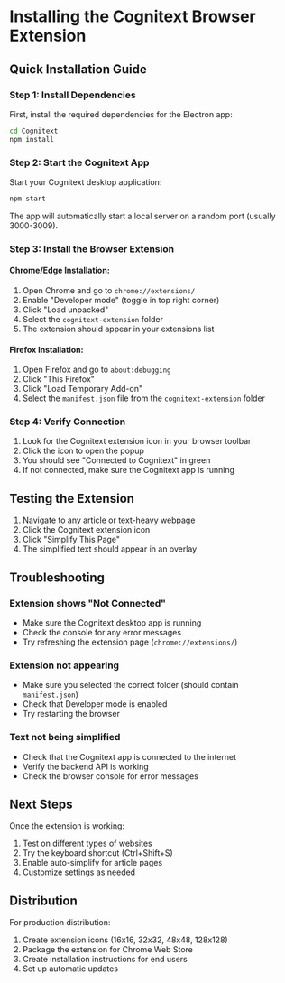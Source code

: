 # Installing the Cognitext Browser Extension

## Quick Installation Guide

### Step 1: Install Dependencies

First, install the required dependencies for the Electron app:

```bash
cd Cognitext
npm install
```

### Step 2: Start the Cognitext App

Start your Cognitext desktop application:

```bash
npm start
```

The app will automatically start a local server on a random port (usually 3000-3009).

### Step 3: Install the Browser Extension

#### Chrome/Edge Installation:

1. Open Chrome and go to `chrome://extensions/`
2. Enable "Developer mode" (toggle in top right corner)
3. Click "Load unpacked"
4. Select the `cognitext-extension` folder
5. The extension should appear in your extensions list

#### Firefox Installation:

1. Open Firefox and go to `about:debugging`
2. Click "This Firefox"
3. Click "Load Temporary Add-on"
4. Select the `manifest.json` file from the `cognitext-extension` folder

### Step 4: Verify Connection

1. Look for the Cognitext extension icon in your browser toolbar
2. Click the icon to open the popup
3. You should see "Connected to Cognitext" in green
4. If not connected, make sure the Cognitext app is running

## Testing the Extension

1. Navigate to any article or text-heavy webpage
2. Click the Cognitext extension icon
3. Click "Simplify This Page"
4. The simplified text should appear in an overlay

## Troubleshooting

### Extension shows "Not Connected"

- Make sure the Cognitext desktop app is running
- Check the console for any error messages
- Try refreshing the extension page (`chrome://extensions/`)

### Extension not appearing

- Make sure you selected the correct folder (should contain `manifest.json`)
- Check that Developer mode is enabled
- Try restarting the browser

### Text not being simplified

- Check that the Cognitext app is connected to the internet
- Verify the backend API is working
- Check the browser console for error messages

## Next Steps

Once the extension is working:

1. Test on different types of websites
2. Try the keyboard shortcut (Ctrl+Shift+S)
3. Enable auto-simplify for article pages
4. Customize settings as needed

## Distribution

For production distribution:

1. Create extension icons (16x16, 32x32, 48x48, 128x128)
2. Package the extension for Chrome Web Store
3. Create installation instructions for end users
4. Set up automatic updates
